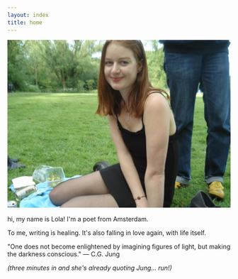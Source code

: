 ```yaml
---
layout: index
title: home
---
```


<div class="flex-layout">
  <div class="image-block">
    <img src="images/me.jpeg" alt="A description of the photo">
  </div>
  <div class="text-block">
    <p>hi, my name is Lola! I'm a poet from Amsterdam.</p>
    <p>To me, writing is healing. It's also falling in love again, with life itself.</p>
    <p>"One does not become enlightened by imagining figures of light, but making the darkness conscious." — C.G. Jung</p>
    <p><em>(three minutes in and she's already quoting Jung... run!)</em></p>
  </div>
</div>